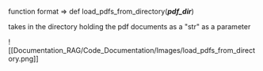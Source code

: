 function format => def load_pdfs_from_directory(***pdf_dir***)

takes in the directory holding the pdf documents as a "str" as a parameter

![[Documentation_RAG/Code_Documentation/Images/load_pdfs_from_directory.png]] 
